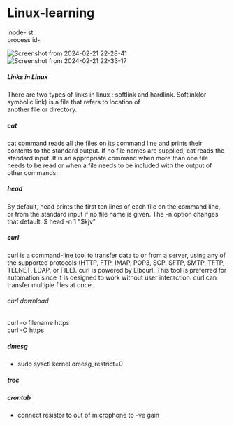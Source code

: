 # Linux-learning
inode- st</br>
process id-</br>

![Screenshot from 2024-02-21 22-28-41](https://github.com/hawahari/Linux-learning/assets/149294262/6b16b1f1-2f67-48be-ab7c-c9cc54f685da)
![Screenshot from 2024-02-21 22-33-17](https://github.com/hawahari/Linux-learning/assets/149294262/b6a26c48-090c-4531-97c1-f9ec77f6dd11)
##### Links in Linux
There are two types of links in linux : softlink and hardlink. Softlink(or symbolic link) is a file that refers to location of </br>
another file or directory.</br>

##### cat
cat command reads all the files on its command line and prints their contents to the
standard output. If no file names are supplied, cat reads the standard input. It is an appropriate command when
more than one file needs to be read or when a file needs to be included with the output of other commands:

##### head
By default, head prints the first ten lines of each file on the command line, or from the standard input if no
file name is given. The -n option changes that default:
$ head -n 1 "$kjv"
##### curl
curl is a command-line tool to transfer data to or from a server, using any of the supported protocols (HTTP, FTP, IMAP, POP3, SCP, SFTP, SMTP, TFTP, TELNET, LDAP, or FILE). curl is powered by Libcurl. This tool is preferred for automation since it is designed to work without user interaction. curl can transfer multiple files at once. </br>
###### curl download
curl -o filename https </br>
curl -O https </br>
##### dmesg
- sudo sysctl kernel.dmesg_restrict=0
##### tree
##### crontab
- connect resistor to out of microphone to -ve gain
